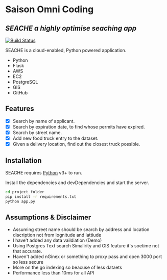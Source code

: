 # Saison Omni Coding
## _SEACHE a highly optimise seaching app_
[![Build Status](https://travis-ci.org/joemccann/dillinger.svg?branch=master)](https://travis-ci.org/joemccann/dillinger)

SEACHE is a cloud-enabled, Python powered application.

- Python
- Flask
- AWS
- EC2
- PostgreSQL
- GIS
- GitHub

## Features

- [x] Search by name of applicant.
- [x] Search by expiration date, to find whose permits have expired.
- [x] Search by street name.
- [x] Add new food truck entry to the dataset.
- [x] Given a delivery location, find out the closest truck possible.

## Installation

SEACHE requires [Python](https://www.python.org/downloads/) v3+ to run.

Install the dependencies and devDependencies and start the server.

```sh
cd project_folder
pip install -r requirements.txt
python app.py
```
## Assumptions & Disclaimer 
- Assuming street name should be search by address and location discription not from lognitude and lattiude   
- I have't added any data vaildiation (Demo)
- Using Postgres Text search Simalirity and GIS feature it's soetime not that accurate.
- Haven't added nGinex or something to proxy pass and open 3000 port so less secure
- More on the go indexing so beacuse of less dataets
- Performance less than 10ms for all API 
